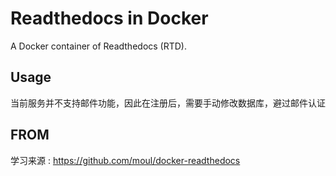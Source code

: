 # Readthedocs in Docker

A Docker container of Readthedocs (RTD).

## Usage

当前服务并不支持邮件功能，因此在注册后，需要手动修改数据库，避过邮件认证



## FROM  

学习来源 : https://github.com/moul/docker-readthedocs

